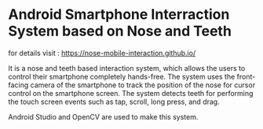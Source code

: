 # Android Smartphone Interraction System based on Nose and Teeth
for details visit : https://nose-mobile-interaction.github.io/

It is a nose and teeth based interaction system, which allows the users to control their smartphone completely hands-free. The system uses the front-facing camera of the smartphone to track the position of the nose for cursor control on the smartphone screen. The system detects teeth for performing the touch screen events such as tap, scroll, long press, and drag. 

Android Studio and OpenCV are used to make this system.
